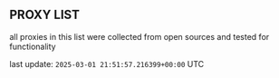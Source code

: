 ## PROXY LIST

all proxies in this list were collected from open sources and tested for functionality

last update: `2025-03-01 21:51:57.216399+00:00` UTC